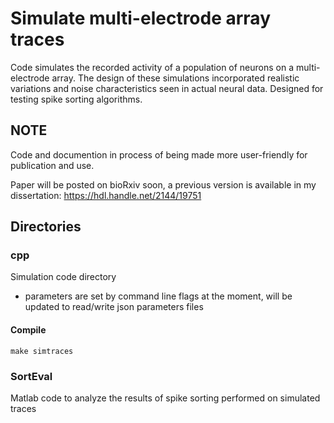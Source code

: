 # Simulate multi-electrode array traces

Code simulates the recorded activity of a population of neurons on a multi-electrode array. The design of these simulations incorporated realistic variations and noise characteristics seen in actual neural data. Designed for testing spike sorting algorithms.

## NOTE

Code and documention in process of being made more user-friendly for publication and use.

Paper will be posted on bioRxiv soon, a previous version is available in my dissertation: https://hdl.handle.net/2144/19751

## Directories

### cpp

Simulation code directory

* parameters are set by command line flags at the moment, will be updated to read/write json parameters files

#### Compile

```
make simtraces
```

### SortEval
Matlab code to analyze the results of spike sorting performed on simulated traces
